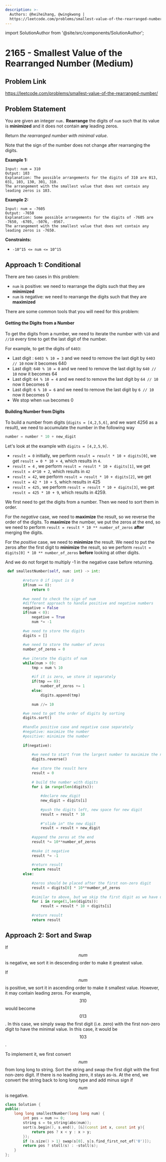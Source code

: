 ```yaml
---
description: >-
  Authors: @heiheihang, @wingkwong |
  https://leetcode.com/problems/smallest-value-of-the-rearranged-number/
---
```


import SolutionAuthor from '@site/src/components/SolutionAuthor';

# 2165 - Smallest Value of the Rearranged Number (Medium)

## Problem Link

https://leetcode.com/problems/smallest-value-of-the-rearranged-number/

## Problem Statement

You are given an integer `num.` **Rearrange** the digits of `num` such that its value is **minimized** and it does not contain **any** leading zeros.

Return _the rearranged number with minimal value_.

Note that the sign of the number does not change after rearranging the digits.

**Example 1:**

```
Input: num = 310
Output: 103
Explanation: The possible arrangements for the digits of 310 are 013, 031, 103, 130, 301, 310. 
The arrangement with the smallest value that does not contain any leading zeros is 103.
```

**Example 2:**

```
Input: num = -7605
Output: -7650
Explanation: Some possible arrangements for the digits of -7605 are -7650, -6705, -5076, -0567.
The arrangement with the smallest value that does not contain any leading zeros is -7650.
```

**Constraints:**

* `-10^15 <= num <= 10^15`

## Approach 1: Conditional

There are two cases in this problem:

* `num` is positive: we need to rearrange the digits such that they are **minimized**
* `num` is negative: we need to rearrange the digits such that they are **maximized**

There are some common tools that you will need for this problem:

#### Getting the Digits from a Number

To get the digits from a number, we need to iterate the number with `%10` and `//10` every time to get the last digit of the number.

For example, to get the digits of `6403`:

* Last digit : `6403 % 10 = 3` and we need to remove the last digit by `6403 // 10` now it becomes 640
* Last digit: `640 % 10 = 0` and we need to remove the last digit by `640 // 10` now it becomes 64
* Last digit: `64 % 10 = 4` and we need to remove the last digit by `64 // 10` now it becomes 6
* Last digit: `6 % 10 = 6` and we need to remove the last digit by `6 // 10` now it becomes 0
* We stop when `num` becomes 0

#### Building Number from Digits

To build a number from digits (`digits = [4,2,5,6]`, and we want 4256 as a result), we need to accumulate the number in the following way

```python
number = number * 10 + new_digit
```

Let's look at the example with `digits = [4,2,5,9]`.

* `result = 0` initially, we perform `result = result * 10 + digits[0]`, we get `result = 0 * 10 + 4`, which results in `4`.
* `result = 4` , we perform `result = result * 10 + digits[1]`, we get `result = 4*10 + 2`, which results in `42`
* `result = 42`, we perform `result = result * 10 + digits[2]`, we get `result = 42 * 10 + 5`, which results in 425
* `result = 425,` we perform `result = result * 10 + digits[3]`, we get `result = 425 * 10 + 9`, which results in 4259.

We first need to get the digits from a number. Then we need to sort them in order.

For the _negative_ case, we need to **maximize** the result, so we reverse the order of the digits. To **maximize** the number, we put the zeros at the end, so we need to perform `result = result * 10 ** number_of_zeros` **after** merging the digits.

For the _positive_ case, we need to **minimize** the result. We need to put the zeros after the first digit to **minimize** the result, so we perform `result = digits[0] * 10 ** number_of_zeros` **before** looking at other digits.

And we do not forget to multiply -1 in the negative case before returning.

<SolutionAuthor name="@heiheihang"/>

```python
 def smallestNumber(self, num: int) -> int:
        
        #return 0 if input is 0
        if(num == 0):
            return 0
        
        #we need to check the sign of num
        #different approach to handle positive and negative numbers
        negative = False
        if(num < 0):
            negative = True
            num *= -1
        
        #we need to store the digits
        digits = []
        
        #we need to store the number of zeros
        number_of_zeros = 0
        
        #we iterate the digits of num
        while(num > 0):
            tmp = num % 10
            
            #if it is zero, we store it separately
            if(tmp == 0):
                number_of_zeros += 1
            else:
                digits.append(tmp)
            
            num //= 10

        #we need to get the order of digits by sorting    
        digits.sort()
        
        #handle positive case and negative case separately
        #negative: maximize the number
        #positive: minimize the number
        
        if(negative):
            
            #we need to start from the largest number to maximize the negative case
            digits.reverse()
            
            #we store the result here
            result = 0
            
            # build the number with digits
            for i in range(len(digits)):
                
                #declare new_digit
                new_digit = digits[i]
                
                #push the digits left, new space for new digit
                result = result * 10
                
                #"slide in" the new digit
                result = result + new_digit
            
            #append the zeros at the end
            result *= 10**number_of_zeros
            
            #make it negative 
            result *= -1
            
            #return result
            return result
        else:
            
            #zeros should be placed after the first non-zero digit
            result = digits[0] * 10**number_of_zeros
            
            #similar to above, but we skip the first digit as we have used it already
            for i in range(1,len(digits)):
                result = result * 10 + digits[i]
                
            #return result
            return result
```

## Approach 2: Sort and Swap

If $$num$$is negative, we sort it in descending order to make it greatest value.

If $$num$$ is positive, we sort it in ascending order to make it smallest value. However, it may contain leading zeros. For example,  $$310$$ would become $$013$$. In this case, we simply swap the first digit (i.e. zero) with the first non-zero digit to have the minimal value. In this case, it would be $$103$$.

To implement it, we first convert $$num$$ from long long to string. Sort the string and swap the first digit with the first non-zero digit. If there is no leading zero, it stays as-is. At the end, we convert the string back to long long type and add minus sign if $$num$$ is negative.

<SolutionAuthor name="@wingkwong"/>

```cpp
class Solution {
public:
    long long smallestNumber(long long num) {
        int pos = num >= 0;
        string s = to_string(abs(num));
        sort(s.begin(), s.end(), [&](const int x, const int y){
            return pos ? x < y : x > y;
        });
        if (s.size() > 1) swap(s[0], s[s.find_first_not_of('0')]);
        return pos ? stoll(s) : -stoll(s);
    }
};
```
